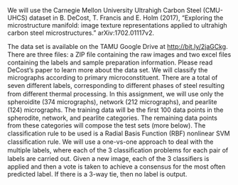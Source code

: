 
We will use the Carnegie Mellon University Ultrahigh Carbon Steel (CMU-UHCS) dataset in
B. DeCost, T. Francis and E. Holm (2017), “Exploring the microstructure manifold: image texture representations applied to ultrahigh carbon steel microstructures.” arXiv:1702.01117v2.

The data set is available on the TAMU Google Drive at http://bit.ly/2jaGCkg. 
There are three ﬁles: a ZIP ﬁle containing the raw images and two excel ﬁles containing the labels and sample preparation information.
Please read DeCost’s paper to learn more about the data set. We will classify the micrographs according to primary microconstituent. 
There are a total of seven diﬀerent labels, corresponding to diﬀerent phases of steel resulting from diﬀerent thermal processing.
In this assignment, we will use only the spheroidite (374 micrographs), network (212 micrographs), and pearlite (124) micrographs.
The training data will be the ﬁrst 100 data points in the spherodite, network, and pearlite categories.
The remaining data points from these categories will compose the test sets (more below).
The classiﬁcation rule to be used is a Radial Basis Function (RBF) nonlinear SVM classiﬁcation rule.
We will use a one-vs-one approach to deal with the multiple labels, where each of the 3 classiﬁcation problems
for each pair of labels are carried out.
Given a new image, each of the 3 classiﬁers is applied and then a vote is taken to achieve a consensus for the most often predicted label.
If there is a 3-way tie, then no label is output. 
